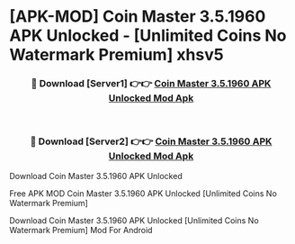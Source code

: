 # [APK-MOD] Coin Master 3.5.1960 APK Unlocked - [Unlimited Coins No Watermark Premium] xhsv5



<div align="center">
<h3>🔴 Download [Server1] 👉👉 <a href="https://momento.my/?title=Coin_Master_3.5.1960_APK_Unlocked">Coin Master 3.5.1960 APK Unlocked Mod Apk</a></h3><br>

<h3>🔴 Download [Server2] 👉👉 <a href="https://momento.my/?title=Coin_Master_3.5.1960_APK_Unlocked">Coin Master 3.5.1960 APK Unlocked Mod Apk</a></h3>
</div>



Download Coin Master 3.5.1960 APK Unlocked 

Free APK MOD Coin Master 3.5.1960 APK Unlocked [Unlimited Coins No Watermark Premium]

Download Coin Master 3.5.1960 APK Unlocked [Unlimited Coins No Watermark Premium] Mod For Android
